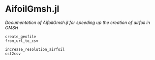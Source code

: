 # AifoilGmsh.jl
*Documentation of AifoilGmsh.jl for speeding up the creation of airfoil in GMSH*

```@docs
create_geofile
from_url_to_csv

increase_resolution_airfoil
cst2csv
```

